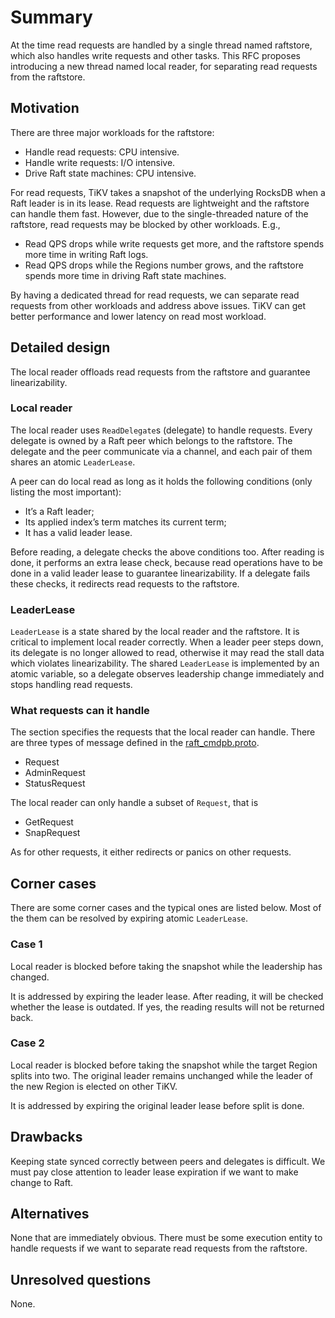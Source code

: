 # Summary

At the time read requests are handled by a single thread named raftstore, which
also handles write requests and other tasks. This RFC proposes introducing a new
thread named local reader, for separating read requests from the raftstore.

## Motivation

There are three major workloads for the raftstore:

- Handle read requests: CPU intensive.
- Handle write requests: I/O intensive.
- Drive Raft state machines: CPU intensive.

For read requests, TiKV takes a snapshot of the underlying RocksDB when a Raft
leader is in its lease. Read requests are lightweight and the raftstore can
handle them fast. However, due to the single-threaded nature of the raftstore,
read requests may be blocked by other workloads. E.g.,

- Read QPS drops while write requests get more, and the raftstore spends more
  time in writing Raft logs.
- Read QPS drops while the Regions number grows, and the raftstore spends more
  time in driving Raft state machines.

By having a dedicated thread for read requests, we can separate read requests
from other workloads and address above issues. TiKV can get better performance
and lower latency on read most workload.

## Detailed design

The local reader offloads read requests from the raftstore and guarantee
linearizability.

### Local reader

The local reader uses `ReadDelegate`s (delegate) to handle requests. Every
delegate is owned by a Raft peer which belongs to the raftstore. The delegate
and the peer communicate via a channel, and each pair of them shares an atomic
`LeaderLease`.

A peer can do local read as long as it holds the following conditions (only
listing the most important):

- It’s a Raft leader;
- Its applied index’s term matches its current term;
- It has a valid leader lease.

Before reading, a delegate checks the above conditions too. After reading is
done, it performs an extra lease check, because read operations have to be done
in a valid leader lease to guarantee linearizability. If a delegate fails these
checks, it redirects read requests to the raftstore.

### LeaderLease

`LeaderLease` is a state shared by the local reader and the raftstore. It is
critical to implement local reader correctly. When a leader peer steps down,
its delegate is no longer allowed to read, otherwise it may read the stall data
which violates linearizability. The shared `LeaderLease` is implemented by an
atomic variable, so a delegate observes leadership change immediately and stops
handling read requests.

### What requests can it handle

The section specifies the requests that the local reader can handle. There are
three types of message defined in the [raft_cmdpb.proto].

- Request
- AdminRequest
- StatusRequest

The local reader can only handle a subset of `Request`, that is

- GetRequest
- SnapRequest

As for other requests, it either redirects or panics on other requests.

## Corner cases

There are some corner cases and the typical ones are listed below. Most of the
them can be resolved by expiring atomic `LeaderLease`.

### Case 1

Local reader is blocked before taking the snapshot while the leadership has
changed.

It is addressed by expiring the leader lease. After reading, it will be checked
whether the lease is outdated. If yes, the reading results will not be returned
back.

### Case 2

Local reader is blocked before taking the snapshot while the target Region
splits into two. The original leader remains unchanged while the leader of the
new Region is elected on other TiKV.

It is addressed by expiring the original leader lease before split is done.

## Drawbacks

Keeping state synced correctly between peers and delegates is difficult. We must
pay close attention to leader lease expiration if we want to make change to
Raft.

## Alternatives

None that are immediately obvious. There must be some execution entity to handle
requests if we want to separate read requests from the raftstore.

## Unresolved questions

None.

[raft_cmdpb.proto]: https://github.com/pingcap/kvproto/blob/5e6e69a5ed381bd4a8afe7cb96cc47f955f6d160/proto/raft_cmdpb.proto
